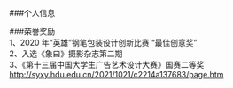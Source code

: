 ###个人信息<br>

###荣誉奖励<br>
1、2020 年“英雄”钢笔包装设计创新比赛 “最佳创意奖”<br>
2、入选《象曰》摄影杂志第二期<br>
3、《第十三届中国大学生广告艺术设计大赛》国赛二等奖<a href=http://syxy.hdu.edu.cn/2021/1021/c2214a137683/page.htm>http://syxy.hdu.edu.cn/2021/1021/c2214a137683/page.htm</a>
